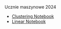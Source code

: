 Ucznie maszynowe 2024

- [Clustering Notebook](https://github.com/Strus01/uczenie-maszynowe-2024/blob/da7e529ab0ed83535bbbc96145d5243f2e27cbce/04_Clustering/047Clustering_Exercises.ipynb)
- [Linear Notebook](https://github.com/Strus01/uczenie-maszynowe-2024/blob/2715b85090c0cfd218137d41fbdba31057bb901b/linear/025_Exercises.ipynb)